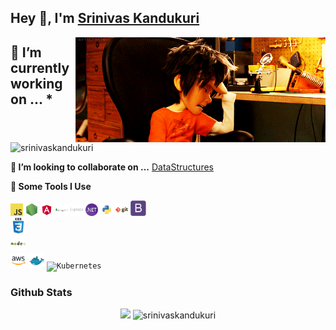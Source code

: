 
  
<h2>Hey 👋, I'm <a href="https://www.linkedin.com/in/srinivaskandukuri/">Srinivas Kandukuri</a></h2>
<img align="right" width ="400px" src="https://raw.githubusercontent.com/srinivasKandukuri/Javascript-Zero-to-Hero/master/Sinppets/Images/c8fd384d7c164910c5758b34ea35e0aa.gif" alt="srinivaskandukuri" />
<h2>🔭 I’m currently working on ... *</h2>

<p align="left"><img src="https://github-readme-stats.vercel.app/api/pin/?username=srinivasKandukuri&repo=Javascript-Zero-to-Hero&theme=gotham" alt="srinivaskandukuri" />


  
  

**👯 I’m looking to collaborate on ...**  [DataStructures](https://github.com/srinivasKandukuri/Javascript-Zero-to-Hero/tree/master/DataStructures)








**🚀 Some Tools I Use**  


<code><img height="20" src="https://raw.githubusercontent.com/github/explore/80688e429a7d4ef2fca1e82350fe8e3517d3494d/topics/javascript/javascript.png"></code>
<code><img height="20" src="https://raw.githubusercontent.com/github/explore/80688e429a7d4ef2fca1e82350fe8e3517d3494d/topics/nodejs/nodejs.png"></code>
<code><img height="20" src="https://raw.githubusercontent.com/github/explore/80688e429a7d4ef2fca1e82350fe8e3517d3494d/topics/angular/angular.png"></code>
<code><img height="20" src="https://raw.githubusercontent.com/github/explore/80688e429a7d4ef2fca1e82350fe8e3517d3494d/topics/mongodb/mongodb.png"></code>
<code><img height="20" src="https://raw.githubusercontent.com/github/explore/80688e429a7d4ef2fca1e82350fe8e3517d3494d/topics/express/express.png"></code>
<code><img height="20" src="https://raw.githubusercontent.com/github/explore/80688e429a7d4ef2fca1e82350fe8e3517d3494d/topics/dotnet/dotnet.png"></code>
<code><img height="20" src="https://raw.githubusercontent.com/github/explore/80688e429a7d4ef2fca1e82350fe8e3517d3494d/topics/python/python.png"></code>
<code><img height="20" src="https://raw.githubusercontent.com/github/explore/80688e429a7d4ef2fca1e82350fe8e3517d3494d/topics/git/git.png"></code>
<code><img src="https://raw.githubusercontent.com/devicons/devicon/master/icons/bootstrap/bootstrap-plain.svg" alt="bootstrap" width="25" height="25" /></code>
<code> <img src="https://raw.githubusercontent.com/devicons/devicon/master/icons/css3/css3-original-wordmark.svg" alt="css3" width="25" height="25" /></code>
<code>  <img src="https://raw.githubusercontent.com/devicons/devicon/master/icons/nodejs/nodejs-original-wordmark.svg" alt="nodejs" width="25" height="25" /></code>
<code>  <img src="https://raw.githubusercontent.com/github/explore/80688e429a7d4ef2fca1e82350fe8e3517d3494d/topics/aws/aws.png" alt="aws" width="25" height="25" /></code>
<code><img src="https://raw.githubusercontent.com/devicons/devicon/master/icons/docker/docker-original.svg" alt="Docker" width="25" height="25" /></code>
<code><img src="https://www.vectorlogo.zone/logos/kubernetes/kubernetes-icon.svg" alt="Kubernetes" width="25" height="25" /></code>


### Github Stats  
<p align="center">
  <img src="https://github-readme-stats.vercel.app/api/top-langs/?username=srinivasKandukuri&layout=compact&theme=gotham"/>
  <img src="https://github-readme-stats.vercel.app/api?username=srinivasKandukuri&show_icons=true&theme=gotham" alt="srinivaskandukuri" />


<!--
**srinivasKandukuri/srinivasKandukuri** is a ✨ _special_ ✨ repository because its `README.md` (this file) appears on your GitHub profile.

Here are some ideas to get you started:

- 🔭 I’m currently working on ...
- 🌱 I’m currently learning ...
- 👯 I’m looking to collaborate on ...
- 🤔 I’m looking for help with ...
- 💬 Ask me about ...
- 📫 How to reach me: ...
- 😄 Pronouns: ...
- ⚡ Fun fact: ...
-->

